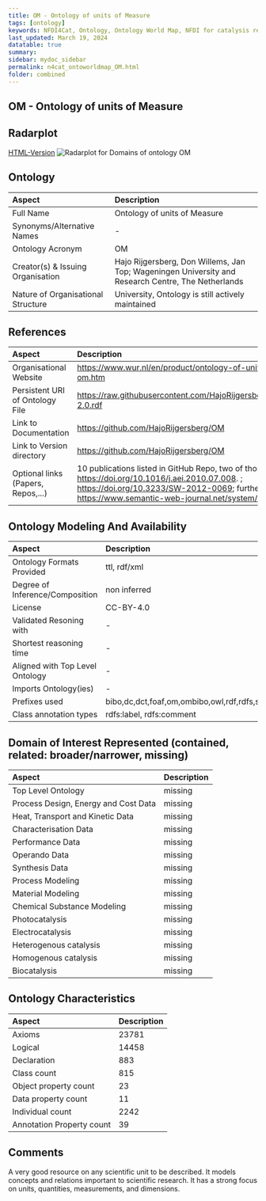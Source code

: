 ```yaml
---
title: OM - Ontology of units of Measure
tags: [ontology]
keywords: NFDI4Cat, Ontology, Ontology World Map, NFDI for catalysis related research, semantic web
last_updated: March 19, 2024
datatable: true
summary:
sidebar: mydoc_sidebar
permalink: n4cat_ontoworldmap_OM.html
folder: combined
---
```

## OM - Ontology of units of Measure


 ## Radarplot 

 [HTML-Version](../radarplots/Radarplot_OM.html) ![Radarplot for Domains of ontology OM](../radarplots/Radarplot_OM.svg) 
## Ontology

|Aspect |Description| 
 |:---|:---|
| Full Name | Ontology of units of Measure |
| Synonyms/Alternative Names | - |
| Ontology Acronym | OM |
| Creator(s) & Issuing Organisation | Hajo Rijgersberg, Don Willems, Jan Top; Wageningen University and Research Centre, The Netherlands |
| Nature of Organisational Structure | University, Ontology is still actively maintained |

## References

|Aspect |Description| 
 |:---|:---|
| Organisational Website | https://www.wur.nl/en/product/ontology-of-units-of-measure-om.htm |
| Persistent URI of Ontology File | https://raw.githubusercontent.com/HajoRijgersberg/OM/master/om-2.0.rdf |
| Link to Documentation | https://github.com/HajoRijgersberg/OM |
| Link to Version directory | https://github.com/HajoRijgersberg/OM |
| Optional links (Papers, Repos,...) | 10 publications listed in GitHub Repo, two of those are: https://doi.org/10.1016/j.aei.2010.07.008. ; https://doi.org/10.3233/SW-2012-0069; further interesting read: https://www.semantic-web-journal.net/system/files/swj1825.pdf |

## Ontology Modeling And Availability

|Aspect |Description| 
 |:---|:---|
| Ontology Formats Provided | ttl, rdf/xml |
| Degree of Inference/Composition | non inferred |
| License | CC-BY-4.0 |
| Validated Resoning with | - |
| Shortest reasoning time | - |
| Aligned with Top Level Ontology | - |
| Imports Ontology(ies) | - |
| Prefixes used | bibo,dc,dct,foaf,om,ombibo,owl,rdf,rdfs,skos,wv,xml,xsd |
| Class annotation types | rdfs:label, rdfs:comment |

## Domain of Interest Represented (contained, related: broader/narrower, missing)

|Aspect |Description| 
 |:---|:---|
| Top Level Ontology | missing |
| Process Design, Energy and Cost Data | missing |
| Heat, Transport and Kinetic Data | missing |
| Characterisation Data | missing |
| Performance Data | missing |
| Operando Data | missing |
| Synthesis Data | missing |
| Process Modeling | missing |
| Material Modeling | missing |
| Chemical Substance Modeling | missing |
| Photocatalysis | missing |
| Electrocatalysis | missing |
| Heterogenous catalysis | missing |
| Homogenous catalysis | missing |
| Biocatalysis | missing |

## Ontology Characteristics

|Aspect |Description| 
 |:---|:---|
| Axioms | 23781 |
| Logical | 14458 |
| Declaration | 883 |
| Class count | 815 |
| Object property count | 23 |
| Data property count | 11 |
| Individual count | 2242 |
| Annotation Property count | 39 |

## Comments

A very good resource on any scientific unit to be described. It models concepts and relations important to scientific research. It has a strong focus on units, quantities, measurements, and dimensions.
